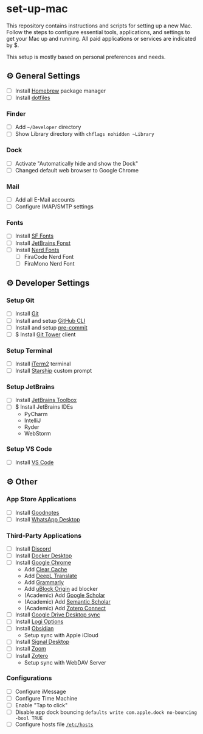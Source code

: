 # set-up-mac

This repository contains instructions and scripts for setting up a new Mac. Follow the steps to configure essential tools, applications, and settings to get your Mac up and running. All paid applications or services are indicated by $.

This setup is mostly based on personal preferences and needs.

## ⚙️ General Settings

- [ ] Install [Homebrew](https://brew.sh/) package manager
- [ ] Install [dotfiles](#)

### Finder

- [ ] Add `~/Developer` directory
- [ ] Show Library directory with `chflags nohidden ~Library`

### Dock

- [ ] Activate "Automatically hide and show the Dock"
- [ ] Changed default web browser to Google Chrome

### Mail

- [ ] Add all E-Mail accounts
- [ ] Configure IMAP/SMTP settings 

### Fonts

- [ ] Install [SF Fonts](https://developer.apple.com/fonts/)
- [ ] Install [JetBrains Fonst](https://www.jetbrains.com/lp/mono/)
- [ ] Install [Nerd Fonts](https://www.nerdfonts.com/font-downloads)
  - [ ] FiraCode Nerd Font
  - [ ] FiraMono Nerd Font

## ⚙️ Developer Settings

### Setup Git

- [ ] Install [Git](https://git-scm.com/download/mac)
- [ ] Install and setup [GitHub CLI](https://cli.github.com/)
- [ ] Install and setup [pre-commit](https://pre-commit.com/#intro)
- [ ] $ Install [Git Tower](https://www.git-tower.com/mac) client

### Setup Terminal

- [ ] Install [iTerm2](https://iterm2.com/index.html) terminal
- [ ] Install [Starship](https://starship.rs/) custom prompt

### Setup JetBrains

- [ ] Install [JetBrains Toolbox](https://www.jetbrains.com/toolbox-app/)
- [ ] $ Install JetBrains IDEs
  - PyCharm
  - IntelliJ
  - Ryder
  - WebStorm

### Setup VS Code

- [ ] Install [VS Code](https://code.visualstudio.com/download)

## ⚙️ Other

### App Store Applications

- [ ] Install [Goodnotes](https://apps.apple.com/at/app/goodnotes-6/id1444383602?l=en-GB)
- [ ] Install [WhatsApp Desktop](https://apps.apple.com/at/app/whatsapp-messenger/id310633997?l=en-GB)

### Third-Party Applications

- [ ] Install [Discord](https://discord.com/)
- [ ] Install [Docker Desktop](https://www.docker.com/products/docker-desktop/)
- [ ] Install [Google Chrome](https://www.google.com/intl/en-gb/chrome/)
  - Add [Clear Cache](https://chromewebstore.google.com/detail/clear-cache/cppjkneekbjaeellbfkmgnhonkkjfpdn)
  - Add [DeepL Translate](https://chromewebstore.google.com/detail/deepl-translate/cofdbpoegempjloogbagkncekinflcnj)
  - Add [Grammarly](https://chromewebstore.google.com/detail/grammarly-ai-writing-and/kbfnbcaeplbcioakkpcpgfkobkghlhen)
  - Add [uBlock Origin](https://ublockorigin.com/de) ad blocker
  - (Academic) Add [Google Scholar](https://chromewebstore.google.com/detail/google-scholar-button/ldipcbpaocekfooobnbcddclnhejkcpn)
  - (Academic) Add [Semantic Scholar](https://chromewebstore.google.com/detail/semantic-scholar/kboocjlbbkedggcpllfoigfnhieejebk)
  - (Academic) Add [Zotero Connect](https://chromewebstore.google.com/detail/zotero-connector/ekhagklcjbdpajgpjgmbionohlpdbjgc)
- [ ] Install [Google Drive Desktop sync](https://support.google.com/drive/answer/10838124?hl=en-gb)
- [ ] Install [Logi Options](https://www.logitech.com/en-gb/software/options.html)
- [ ] Install [Obsidian](https://obsidian.md/)
  - Setup sync with Apple iCloud
- [ ] Install [Signal Desktop](https://signal.org/)
- [ ] Install [Zoom](https://zoom.us/)
- [ ] Install [Zotero](https://www.zotero.org/support/installation)
  - Setup sync with WebDAV Server

### Configurations

- [ ] Configure iMessage
- [ ] Configure Time Machine
- [ ] Enable "Tap to click"
- [ ] Disable app dock bouncing `defaults write com.apple.dock no-bouncing -bool TRUE`
- [ ] Configure hosts file [`/etc/hosts`](https://gist.github.com/consti/8022703)